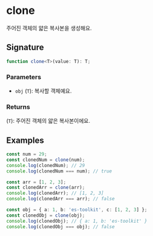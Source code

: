 # clone

주어진 객체의 얇은 복사본을 생성해요.

## Signature

```typescript
function clone<T>(value: T): T;
```

### Parameters

- `obj` (`T`): 복사할 객체예요.

### Returns

(`T`): 주어진 객체의 얇은 복사본이에요.

## Examples

```typescript
const num = 29;
const clonedNum = clone(num);
console.log(clonedNum); // 29
console.log(clonedNum === num); // true

const arr = [1, 2, 3];
const clonedArr = clone(arr);
console.log(clonedArr); // [1, 2, 3]
console.log(clonedArr === arr); // false

const obj = { a: 1, b: 'es-toolkit', c: [1, 2, 3] };
const clonedObj = clone(obj);
console.log(clonedObj); // { a: 1, b: 'es-toolkit' }
console.log(clonedObj === obj); // false
```
